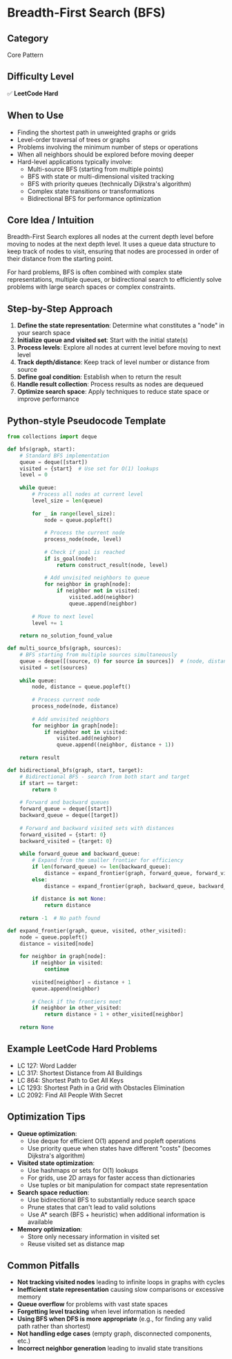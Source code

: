 # Breadth-First Search (BFS)

## Category
Core Pattern

## Difficulty Level
✅ **LeetCode Hard**

## When to Use
- Finding the shortest path in unweighted graphs or grids
- Level-order traversal of trees or graphs
- Problems involving the minimum number of steps or operations
- When all neighbors should be explored before moving deeper
- Hard-level applications typically involve:
  - Multi-source BFS (starting from multiple points)
  - BFS with state or multi-dimensional visited tracking
  - BFS with priority queues (technically Dijkstra's algorithm)
  - Complex state transitions or transformations
  - Bidirectional BFS for performance optimization

## Core Idea / Intuition
Breadth-First Search explores all nodes at the current depth level before moving to nodes at the next depth level. It uses a queue data structure to keep track of nodes to visit, ensuring that nodes are processed in order of their distance from the starting point.

For hard problems, BFS is often combined with complex state representations, multiple queues, or bidirectional search to efficiently solve problems with large search spaces or complex constraints.

## Step-by-Step Approach
1. **Define the state representation**: Determine what constitutes a "node" in your search space
2. **Initialize queue and visited set**: Start with the initial state(s)
3. **Process levels**: Explore all nodes at current level before moving to next level
4. **Track depth/distance**: Keep track of level number or distance from source
5. **Define goal condition**: Establish when to return the result
6. **Handle result collection**: Process results as nodes are dequeued
7. **Optimize search space**: Apply techniques to reduce state space or improve performance

## Python-style Pseudocode Template
```python
from collections import deque

def bfs(graph, start):
    # Standard BFS implementation
    queue = deque([start])
    visited = {start}  # Use set for O(1) lookups
    level = 0
    
    while queue:
        # Process all nodes at current level
        level_size = len(queue)
        
        for _ in range(level_size):
            node = queue.popleft()
            
            # Process the current node
            process_node(node, level)
            
            # Check if goal is reached
            if is_goal(node):
                return construct_result(node, level)
            
            # Add unvisited neighbors to queue
            for neighbor in graph[node]:
                if neighbor not in visited:
                    visited.add(neighbor)
                    queue.append(neighbor)
        
        # Move to next level
        level += 1
    
    return no_solution_found_value

def multi_source_bfs(graph, sources):
    # BFS starting from multiple sources simultaneously
    queue = deque([(source, 0) for source in sources])  # (node, distance)
    visited = set(sources)
    
    while queue:
        node, distance = queue.popleft()
        
        # Process current node
        process_node(node, distance)
        
        # Add unvisited neighbors
        for neighbor in graph[node]:
            if neighbor not in visited:
                visited.add(neighbor)
                queue.append((neighbor, distance + 1))
    
    return result

def bidirectional_bfs(graph, start, target):
    # Bidirectional BFS - search from both start and target
    if start == target:
        return 0
    
    # Forward and backward queues
    forward_queue = deque([start])
    backward_queue = deque([target])
    
    # Forward and backward visited sets with distances
    forward_visited = {start: 0}
    backward_visited = {target: 0}
    
    while forward_queue and backward_queue:
        # Expand from the smaller frontier for efficiency
        if len(forward_queue) <= len(backward_queue):
            distance = expand_frontier(graph, forward_queue, forward_visited, backward_visited)
        else:
            distance = expand_frontier(graph, backward_queue, backward_visited, forward_visited)
        
        if distance is not None:
            return distance
    
    return -1  # No path found

def expand_frontier(graph, queue, visited, other_visited):
    node = queue.popleft()
    distance = visited[node]
    
    for neighbor in graph[node]:
        if neighbor in visited:
            continue
        
        visited[neighbor] = distance + 1
        queue.append(neighbor)
        
        # Check if the frontiers meet
        if neighbor in other_visited:
            return distance + 1 + other_visited[neighbor]
    
    return None
```

## Example LeetCode Hard Problems
- LC 127: Word Ladder
- LC 317: Shortest Distance from All Buildings
- LC 864: Shortest Path to Get All Keys
- LC 1293: Shortest Path in a Grid with Obstacles Elimination
- LC 2092: Find All People With Secret

## Optimization Tips
- **Queue optimization**:
  - Use deque for efficient O(1) append and popleft operations
  - Use priority queue when states have different "costs" (becomes Dijkstra's algorithm)
- **Visited state optimization**:
  - Use hashmaps or sets for O(1) lookups
  - For grids, use 2D arrays for faster access than dictionaries
  - Use tuples or bit manipulation for compact state representation
- **Search space reduction**:
  - Use bidirectional BFS to substantially reduce search space
  - Prune states that can't lead to valid solutions
  - Use A* search (BFS + heuristic) when additional information is available
- **Memory optimization**:
  - Store only necessary information in visited set
  - Reuse visited set as distance map

## Common Pitfalls
- **Not tracking visited nodes** leading to infinite loops in graphs with cycles
- **Inefficient state representation** causing slow comparisons or excessive memory
- **Queue overflow** for problems with vast state spaces
- **Forgetting level tracking** when level information is needed
- **Using BFS when DFS is more appropriate** (e.g., for finding any valid path rather than shortest)
- **Not handling edge cases** (empty graph, disconnected components, etc.)
- **Incorrect neighbor generation** leading to invalid state transitions
